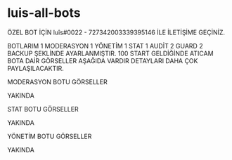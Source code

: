 # luis-all-bots
ÖZEL BOT İÇİN luîs#0022 - 727342003339395146 İLE İLETİŞİME GEÇİNİZ.

BOTLARIM 1 MODERASYON 1 YÖNETİM 1 STAT 1 AUDİT 2 GUARD 2 BACKUP ŞEKLİNDE AYARLANMIŞTIR.
100 START GELDİĞİNDE ATICAM 
BOTA DAİR GÖRSELLER AŞAĞIDA VARDIR DETAYLARI DAHA ÇOK PAYLAŞILACAKTIR.
 
 MODERASYON BOTU GÖRSELLER
 
 YAKINDA

STAT BOTU GÖRSELLER

YAKINDA

YÖNETİM BOTU GÖRSELLER

YAKINDA

